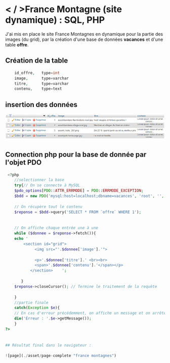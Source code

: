 # &lt; / &gt;France Montagne (site dynamique) : SQL, PHP

J'ai mis en place le site France Montagnes en dynamique pour la partie des images (du grid), par la création d'une base de données **vacances** et d'une table **offre**.

## Création de la table 

```php
    id_offre,   type=int
    image, 		type=varchar
    titre, 		type=varchar
    contenu,	type=text
```

## insertion des données

![table](./PPE/asset/bdd.PNG "table")

## Connection php pour la base de donnée par l'objet **PDO**
```php
 <?php
    //selectionner la base
    try{// On se connecte à MySQL
    $pdo_options[PDO::ATTR_ERRMODE] = PDO::ERRMODE_EXCEPTION;
    $bdd = new PDO('mysql:host=localhost;dbname=vacances', 'root', '', array(PDO::MYSQL_ATTR_INIT_COMMAND => 'SET NAMES utf8',$pdo_options));
    
    // On récupère tout le contenu   
    $reponse = $bdd->query('SELECT * FROM `offre` WHERE 1');

    
    // On affiche chaque entrée une à une
    while ($donnee = $reponse->fetch()){
    echo '  
        <section id="grid">
             <img src="'.$donnee['image'].'"> 
             
             <p>'.$donnee['titre'].' <br><br> 
             <span>'.$donnee['contenu'].'</span></p>  
           </section>    ';

       }
    $reponse->closeCursor(); // Termine le traitement de la requête

    }
    //partie finale
    catch(Exception $e){
    // En cas d'erreur précédemment, on affiche un message et on arrête tout
    die('Erreur : '.$e->getMessage());
    }
?>


## Résultat final dans le navigateur :

![page](./asset/page-complete "france montagnes")



